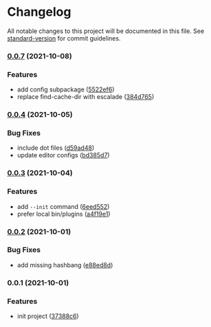 # Changelog

All notable changes to this project will be documented in this file. See [standard-version](https://github.com/conventional-changelog/standard-version) for commit guidelines.

### [0.0.7](https://github.com/ambar/recommended/compare/v0.0.4...v0.0.7) (2021-10-08)


### Features

* add config subpackage ([5522ef6](https://github.com/ambar/recommended/commit/5522ef669555cdda336a25f16cc64847c159968f))
* replace find-cache-dir with escalade ([384d765](https://github.com/ambar/recommended/commit/384d765740f49ae34f7f421d1cb2a48ec92c03e4))

### [0.0.4](https://github.com/ambar/recommended/compare/v0.0.3...v0.0.4) (2021-10-05)


### Bug Fixes

* include dot files ([d59ad48](https://github.com/ambar/recommended/commit/d59ad48542a769c395a38c04cd70d8c1eea933a7))
* update editor configs ([bd385d7](https://github.com/ambar/recommended/commit/bd385d72472c23f6dedf02a8a607fd9426092a3f))

### [0.0.3](https://github.com/ambar/recommended/compare/v0.0.2...v0.0.3) (2021-10-04)


### Features

* add `--init` command ([6eed552](https://github.com/ambar/recommended/commit/6eed552443c150c70067d9e8a163934519c6df17))
* prefer local bin/plugins ([a4f19e1](https://github.com/ambar/recommended/commit/a4f19e1ae968962f315f9e8dcdadcb46ac7621bd))

### [0.0.2](https://github.com/ambar/recommended/compare/v0.0.1...v0.0.2) (2021-10-01)


### Bug Fixes

* add missing hashbang ([e88ed8d](https://github.com/ambar/recommended/commit/e88ed8d418cc0e81e436beca9e6f41d57cf71c57))

### 0.0.1 (2021-10-01)


### Features

* init project ([37388c6](https://github.com/ambar/recommended/commit/37388c677bbbc89fca214106edc86eefed4d05fb))
